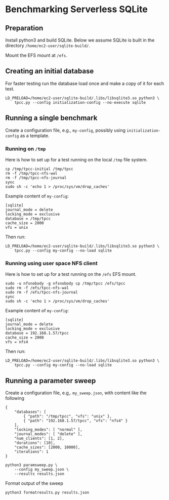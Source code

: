 Benchmarking Serverless SQLite
==============================

Preparation
-----------

Install python3 and build SQLite. Below we assume SQLite is built in the directory `/home/ec2-user/sqlite-build/`.

Mount the EFS mount at `/efs`.

Creating an initial database
----------------------------

For faster testing run the database load once and make a copy of it for each test.

```
LD_PRELOAD=/home/ec2-user/sqlite-build/.libs/libsqlite3.so python3 \
    tpcc.py --config initialization-config --no-execute sqlite
```

Running a single benchmark
--------------------------

Create a configuration file, e.g., `my-config`, possibly using `initialization-config` as a template.


### Running on `/tmp`

Here is how to set up for a test running on the local `/tmp` file system.
```
cp /tmp/tpcc-initial /tmp/tpcc
rm -f /tmp/tpcc-nfs-wal
rm -f /tmp/tpcc-nfs-journal
sync
sudo sh -c 'echo 1 > /proc/sys/vm/drop_caches'
```

Example content of `my-config`:
```
[sqlite]
journal_mode = delete
locking_mode = exclusive
database = /tmp/tpcc
cache_size = 2000
vfs = unix
```

Then run:
```
LD_PRELOAD=/home/ec2-user/sqlite-build/.libs/libsqlite3.so python3 \
    tpcc.py --config my-config --no-load sqlite
```

### Running using user space NFS client

Here is how to set up for a test running on the `/efs` EFS mount.
```
sudo -u nfsnobody -g nfsnobody cp /tmp/tpcc /efs/tpcc
sudo rm -f /efs/tpcc-nfs-wal
sudo rm -f /efs/tpcc-nfs-journal
sync
sudo sh -c 'echo 1 > /proc/sys/vm/drop_caches'
```

Example content of `my-config`:
```
[sqlite]
journal_mode = delete
locking_mode = exclusive
database = 192.168.1.57/tpcc
cache_size = 2000
vfs = nfs4
```

Then run:
```
LD_PRELOAD=/home/ec2-user/sqlite-build/.libs/libsqlite3.so python3 \
    tpcc.py --config my-config --no-load sqlite
```

Running a parameter sweep
-------------------------

Create a configuration file, e.g,. `my_sweep.json`, with content like the
following
```
{
    "databases": [
        { "path": "/tmp/tpcc", "vfs": "unix" },
        { "path": "192.168.1.57/tpcc", "vfs": "nfs4" }
    ],
    "locking_modes": [ "normal" ],
    "journal_modes": [ "delete" ],
    "num_clients": [1, 2],
    "durations": [10],
    "cache_sizes": [2000, 10000],
    "iterations": 1
}
```

```
python3 paramsweep.py \
    --config my_sweep.json \
    --results results.json
```

Format output of the sweep
```
python3 formatresults.py results.json
```
